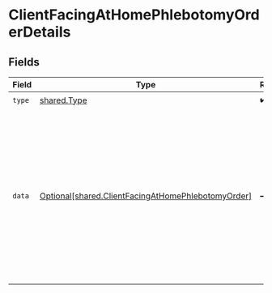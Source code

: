 # ClientFacingAtHomePhlebotomyOrderDetails


## Fields

| Field                                                                                                                                                                                  | Type                                                                                                                                                                                   | Required                                                                                                                                                                               | Description                                                                                                                                                                            | Example                                                                                                                                                                                |
| -------------------------------------------------------------------------------------------------------------------------------------------------------------------------------------- | -------------------------------------------------------------------------------------------------------------------------------------------------------------------------------------- | -------------------------------------------------------------------------------------------------------------------------------------------------------------------------------------- | -------------------------------------------------------------------------------------------------------------------------------------------------------------------------------------- | -------------------------------------------------------------------------------------------------------------------------------------------------------------------------------------- |
| `type`                                                                                                                                                                                 | [shared.Type](../../models/shared/type.md)                                                                                                                                             | :heavy_check_mark:                                                                                                                                                                     | N/A                                                                                                                                                                                    |                                                                                                                                                                                        |
| `data`                                                                                                                                                                                 | [Optional[shared.ClientFacingAtHomePhlebotomyOrder]](../../models/shared/clientfacingathomephlebotomyorder.md)                                                                         | :heavy_minus_sign:                                                                                                                                                                     | Schema for a at-home-phlebotomy test order in the client facing API.<br/><br/>To be used as part of a ClientFacingOrder.                                                               | {<br/>"id": "dd4b1f25-a690-4442-9217-822d0ab36701",<br/>"appointment_id": "3c3949f9-4846-42b2-834c-abd6b7bf3fcf",<br/>"created_at": "2020-01-01T00:00:00Z",<br/>"updated_at": "2020-01-01T00:00:00Z"<br/>} |